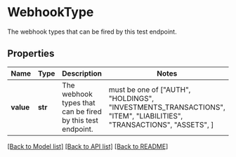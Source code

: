 # WebhookType

The webhook types that can be fired by this test endpoint.

## Properties
Name | Type | Description | Notes
------------ | ------------- | ------------- | -------------
**value** | **str** | The webhook types that can be fired by this test endpoint. |  must be one of ["AUTH", "HOLDINGS", "INVESTMENTS_TRANSACTIONS", "ITEM", "LIABILITIES", "TRANSACTIONS", "ASSETS", ]

[[Back to Model list]](../README.md#documentation-for-models) [[Back to API list]](../README.md#documentation-for-api-endpoints) [[Back to README]](../README.md)



